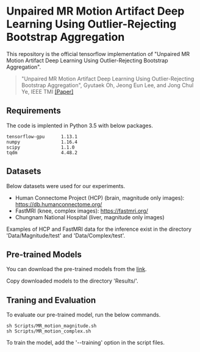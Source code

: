 # Unpaired MR Motion Artifact Deep Learning Using Outlier-Rejecting Bootstrap Aggregation

This repository is the official tensorflow implementation of "Unpaired MR Motion Artifact Deep Learning Using Outlier-Rejecting Bootstrap Aggregation".

> "Unpaired MR Motion Artifact Deep Learning Using Outlier-Rejecting Bootstrap Aggregation", 
> Gyutaek Oh, Jeong Eun Lee, and Jong Chul Ye, IEEE TMI [[Paper]](https://ieeexplore.ieee.org/abstract/document/9456930)

## Requirements

The code is implented in Python 3.5 with below packages.
```
tensorflow-gpu      1.13.1
numpy               1.16.4
scipy               1.1.0
tqdm                4.48.2
```

## Datasets
Below datasets were used for our experiments.
- Human Connectome Project (HCP) (brain, magnitude only images):
https://db.humanconnectome.org/
- FastMRI (knee, complex images):
https://fastmri.org/
- Chungnam National Hospital (liver, magnitude only images)

Examples of HCP and FastMRI data for the inference exist in the directory 'Data/Magnitude/test' and 'Data/Complex/test'.

## Pre-trained Models
You can download the pre-trained models from the [link](https://drive.google.com/drive/folders/1S4P6luYkipBQXHy4Vgbmpy-kSpFP2Mxv?usp=sharing).

Copy downloaded models to the directory 'Results/'.

## Traning and Evaluation
To evaluate our pre-trained model, run the below commands.
```
sh Scripts/MR_motion_magnitude.sh
sh Scripts/MR_motion_complex.sh
```

To train the model, add the '--training' option in the script files.

